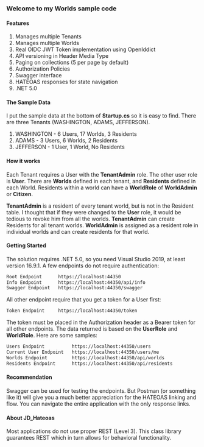### Welcome to my Worlds sample code

#### Features
1. Manages multiple Tenants 
2. Manages multiple Worlds
3. Real OIDC JWT Token implementation using OpenIddict
4. API versioning in Header Media Type
5. Paging on collections (5 per page by default)
6. Authorization Policies
7. Swagger interface
8. HATEOAS responses for state navigation
9. .NET 5.0

#### The Sample Data
I put the sample data at the bottom of **Startup.cs** so it is easy to find. There are three Tenants (WASHINGTON, ADAMS, JEFFERSON).

1. WASHINGTON - 6 Users, 17 Worlds, 3 Residents 
2. ADAMS - 3 Users, 6 Worlds, 2 Residents
3. JEFFERSON - 1 User, 1 World, No Residents

#### How it works
Each Tenant requires a User with the **TenantAdmin** role. The other user role is **User**.  There are **Worlds** defined in each tenant, and  **Residents** defined in each World.  Residents within a world can have a **WorldRole** of **WorldAdmin** or **Citizen**.

**TenantAdmin** is a resident of every tenant world, but is not in the Resident table.  I thought that if they were changed to the **User** role, it would be tedious to revoke him from all the worlds. **TenantAdmin** can create Residents for all tenant worlds.  **WorldAdmin** is assigned as a resident role in individual worlds and can create residents for that world. 

#### Getting Started
The solution requires .NET 5.0, so you need Visual Studio 2019, at least version 16.9.1. A few endpoints do not require authentication:

```markdown
Root Endpoint      https://localhost:44350
Info Endpoint      https://localhost:44350/api/info
Swagger Endpoint   https://localhost:44350/swagger
```
All other endpoint require that you get a token for a User first:

```markdown
Token Endpoint     https://localhost:44350/token
```
The token must be placed in the Authorization header as a Bearer token for all other endpoints.  The data returned is based on the **UserRole** and **WorldRole**. Here are some samples:

```markdown
Users Endpoint          https://localhost:44350/users
Current User Endpoint   https://localhost:44350/users/me
Worlds Endpoint         https://localhost:44350/api/worlds
Residents Endpoint      https://localhost:44350/api/residents
```
#### Recommendation
Swagger can be used for testing the endpoints.  But Postman (or something like it) will give you a much better appreciation for the HATEOAS linking and flow.  You can navigate the entire application with the only response links.

#### About JD_Hateoas
Most applications do not use proper REST (Level 3).  This class library guarantees REST which in turn allows for behavioral functionality.

